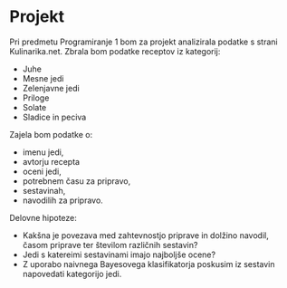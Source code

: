 # Projekt
Pri predmetu Programiranje 1 bom za projekt analizirala podatke s strani Kulinarika.net. Zbrala bom podatke receptov iz kategorij:
- Juhe
- Mesne jedi
- Zelenjavne jedi
- Priloge
- Solate
- Sladice in peciva

Zajela bom podatke o:
- imenu jedi,
- avtorju recepta
- oceni jedi,
- potrebnem času za pripravo,
- sestavinah,
- navodilih za pripravo.

Delovne hipoteze:
- Kakšna je povezava med zahtevnostjo priprave in dolžino navodil, časom priprave ter številom različnih sestavin?
- Jedi s katereimi sestavinami imajo najboljše ocene?
- Z uporabo naivnega Bayesovega klasifikatorja poskusim iz sestavin napovedati kategorijo jedi.
